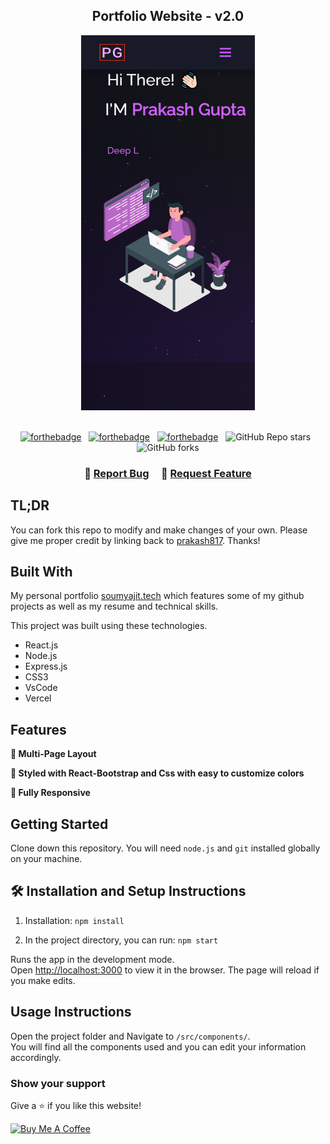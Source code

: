 <h2 align="center">
  Portfolio Website - v2.0<br/>
 </h2>
<div align="center">
  <img alt="Demo" src="./Images/readme-img1.png" height = "600"/>
</div>

<br/>

<center>

[![forthebadge](https://forthebadge.com/images/badges/built-with-love.svg)](https://forthebadge.com) &nbsp;
[![forthebadge](https://forthebadge.com/images/badges/made-with-javascript.svg)](https://forthebadge.com) &nbsp;
[![forthebadge](https://forthebadge.com/images/badges/open-source.svg)](https://forthebadge.com) &nbsp;
![GitHub Repo stars](https://img.shields.io/github/stars/prakash817/Portfolio?color=red&logo=github&style=for-the-badge) &nbsp;
![GitHub forks](https://img.shields.io/github/forks/prakash817/Portfolio?color=red&logo=github&style=for-the-badge)

</center>

<h3 align="center">
    🔹
    <a href="https://github.com/prakash817/Portfolio/issues">Report Bug</a> &nbsp; &nbsp;
    🔹
    <a href="https://github.com/prakash817/Portfolio/issues">Request Feature</a>
</h3>

## TL;DR

You can fork this repo to modify and make changes of your own. Please give me proper credit by linking back to [prakash817](https://github.com/prakash817/Portfolio). Thanks!

## Built With

My personal portfolio <a href="http://soumya-jit.tech/" target="_blank">soumyajit.tech</a> which features some of my github projects as well as my resume and technical skills.<br/>

This project was built using these technologies.

- React.js
- Node.js
- Express.js
- CSS3
- VsCode
- Vercel

## Features

**📖 Multi-Page Layout**

**🎨 Styled with React-Bootstrap and Css with easy to customize colors**

**📱 Fully Responsive**

## Getting Started

Clone down this repository. You will need `node.js` and `git` installed globally on your machine.

## 🛠 Installation and Setup Instructions

1. Installation: `npm install`

2. In the project directory, you can run: `npm start`

Runs the app in the development mode.\
Open [http://localhost:3000](http://localhost:3000) to view it in the browser.
The page will reload if you make edits.

## Usage Instructions

Open the project folder and Navigate to `/src/components/`. <br/>
You will find all the components used and you can edit your information accordingly.

### Show your support

Give a ⭐ if you like this website!

<a href="https://www.buymeacoffee.com/prakash" target="_blank"><img src="https://cdn.buymeacoffee.com/buttons/v2/default-violet.png" alt="Buy Me A Coffee" height= "60px" width= "217px" ></a>
